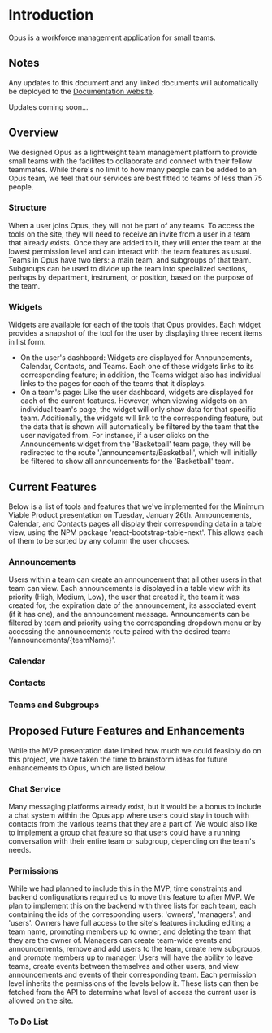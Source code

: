 
# Introduction 

Opus is a workforce management application for small teams.

## Notes

Any updates to this document and any linked documents will automatically be deployed to the [Documentation website](https://opus-tm.github.io/docs/). 

Updates coming soon...

## Overview
We designed Opus as a lightweight team management platform to provide small teams with the facilites to collaborate and connect with their fellow teammates. While there's no limit to how many people can be added to an Opus team, we feel that our services are best fitted to teams of less than 75 people.

### Structure
When a user joins Opus, they will not be part of any teams. To access the tools on the site, they will need to receive an invite from a user in a team that already exists. Once they are added to it, they will enter the team at the lowest permission level and can interact with the team features as usual. Teams in Opus have two tiers: a main team, and subgroups of that team. Subgroups can be used to divide up the team into specialized sections, perhaps by department, instrument, or position, based on the purpose of the team.

### Widgets
Widgets are available for each of the tools that Opus provides. Each widget provides a snapshot of the tool for the user by displaying three recent items in list form. 
* On the user's dashboard: Widgets are displayed for Announcements, Calendar, Contacts, and Teams. Each one of these widgets links to its corresponding feature; in addition, the Teams widget also has individual links to the pages for each of the teams that it displays.
* On a team's page: Like the user dashboard, widgets are displayed for each of the current features. However, when viewing widgets on an individual team's page, the widget will only show data for that specific team. Additionally, the widgets will link to the corresponding feature, but the data that is shown will automatically be filtered by the team that the user navigated from. For instance, if a user clicks on the Announcements widget from the 'Basketball' team page, they will be redirected to the route '/announcements/Basketball', which will initially be filtered to show all announcements for the 'Basketball' team.

## Current Features
Below is a list of tools and features that we've implemented for the Minimum Viable Product presentation on Tuesday, January 26th. Announcements, Calendar, and Contacts pages all display their corresponding data in a table view, using the NPM package 'react-bootstrap-table-next'. This allows each of them to be sorted by any column the user chooses.

### Announcements
Users within a team can create an announcement that all other users in that team can view. Each announcements is displayed in a table view with its priority (High, Medium, Low), the user that created it, the team it was created for, the expiration date of the announcement, its associated event (if it has one), and the announcement message. Announcements can be filtered by team and priority using the corresponding dropdown menu or by accessing the announcements route paired with the desired team: '/announcements/{teamName}'.

### Calendar

### Contacts

### Teams and Subgroups

## Proposed Future Features and Enhancements
While the MVP presentation date limited how much we could feasibly do on this project, we have taken the time to brainstorm ideas for future enhancements to Opus, which are listed below.

### Chat Service
Many messaging platforms already exist, but it would be a bonus to include a chat system within the Opus app where users could stay in touch with contacts from the various teams that they are a part of. We would also like to implement a group chat feature so that users could have a running conversation with their entire team or subgroup, depending on the team's needs.

### Permissions
While we had planned to include this in the MVP, time constraints and backend configurations required us to move this feature to after MVP. We plan to implement this on the backend with three lists for each team, each containing the ids of the corresponding users: 'owners', 'managers', and 'users'. Owners have full access to the site's features including editing a team name, promoting members up to owner, and deleting the team that they are the owner of. Managers can create team-wide events and announcements, remove and add users to the team, create new subgroups, and promote members up to manager. Users will have the ability to leave teams, create events between themselves and other users, and view announcements and events of their corresponding team. Each permission level inherits the permissions of the levels below it. These lists can then be fetched from the API to determine what level of access the current user is allowed on the site.

### To Do List
